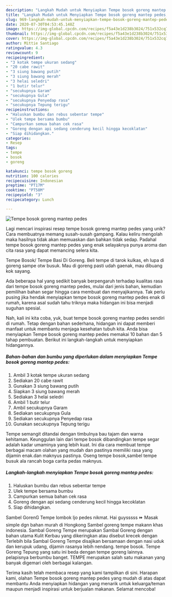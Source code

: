 ```yaml
---
description: "Langkah Mudah untuk Menyiapkan Tempe bosok goreng mantep pedes, Lezat"
title: "Langkah Mudah untuk Menyiapkan Tempe bosok goreng mantep pedes, Lezat"
slug: 969-langkah-mudah-untuk-menyiapkan-tempe-bosok-goreng-mantep-pedes-lezat
date: 2020-07-30T04:53:45.148Z
image: https://img-global.cpcdn.com/recipes/f5a43e1d238b3024/751x532cq70/tempe-bosok-goreng-mantep-pedes-foto-resep-utama.jpg
thumbnail: https://img-global.cpcdn.com/recipes/f5a43e1d238b3024/751x532cq70/tempe-bosok-goreng-mantep-pedes-foto-resep-utama.jpg
cover: https://img-global.cpcdn.com/recipes/f5a43e1d238b3024/751x532cq70/tempe-bosok-goreng-mantep-pedes-foto-resep-utama.jpg
author: Mittie Santiago
ratingvalue: 4.3
reviewcount: 9
recipeingredient:
- "3 kotak tempe ukuran sedang"
- "20 cabe rawit"
- "3 siung bawang putih"
- "3 siung bawang merah"
- "3 helai seledri"
- "1 butir telur"
- "secukupnya Garam"
- "secukupnya Gula"
- "secukupnya Penyedap rasa"
- "secukupnya Tepung terigu"
recipeinstructions:
- "Haluskan bumbu dan rebus sebentar tempe"
- "Ulek tempe bersama bumbu"
- "Campurkan semua bahan cek rasa"
- "Goreng dengan api sedang cenderung kecil hingga kecoklatan"
- "Siap dihidangkan."
categories:
- Resep
tags:
- tempe
- bosok
- goreng

katakunci: tempe bosok goreng 
nutrition: 100 calories
recipecuisine: Indonesian
preptime: "PT17M"
cooktime: "PT58M"
recipeyield: "3"
recipecategory: Lunch

---
```



![Tempe bosok goreng mantep pedes](https://img-global.cpcdn.com/recipes/f5a43e1d238b3024/751x532cq70/tempe-bosok-goreng-mantep-pedes-foto-resep-utama.jpg)

Lagi mencari inspirasi resep tempe bosok goreng mantep pedes yang unik? Cara membuatnya memang susah-susah gampang. Kalau keliru mengolah maka hasilnya tidak akan memuaskan dan bahkan tidak sedap. Padahal tempe bosok goreng mantep pedes yang enak selayaknya punya aroma dan cita rasa yang dapat memancing selera kita.

Tempe Bosok/ Tempe Basi Di Goreng. Beli tempe di tarok kulkas, eh lupa di goreng sampe otw busuk. Mau di goreng pasti udah gaenak, mau dibuang kok sayang.

Ada beberapa hal yang sedikit banyak berpengaruh terhadap kualitas rasa dari tempe bosok goreng mantep pedes, mulai dari jenis bahan, kemudian pemilihan bahan segar hingga cara membuat dan menyajikannya. Tak perlu pusing jika hendak menyiapkan tempe bosok goreng mantep pedes enak di rumah, karena asal sudah tahu triknya maka hidangan ini bisa menjadi suguhan spesial.


Nah, kali ini kita coba, yuk, buat tempe bosok goreng mantep pedes sendiri di rumah. Tetap dengan bahan sederhana, hidangan ini dapat memberi manfaat untuk membantu menjaga kesehatan tubuh kita. Anda bisa menyiapkan Tempe bosok goreng mantep pedes memakai 10 bahan dan 5 tahap pembuatan. Berikut ini langkah-langkah untuk menyiapkan hidangannya.

<!--inarticleads1-->

##### Bahan-bahan dan bumbu yang diperlukan dalam menyiapkan Tempe bosok goreng mantep pedes:

1. Ambil 3 kotak tempe ukuran sedang
1. Sediakan 20 cabe rawit
1. Gunakan 3 siung bawang putih
1. Siapkan 3 siung bawang merah
1. Sediakan 3 helai seledri
1. Ambil 1 butir telur
1. Ambil secukupnya Garam
1. Sediakan secukupnya Gula
1. Sediakan secukupnya Penyedap rasa
1. Gunakan secukupnya Tepung terigu


Tempe semangit ditandai dengan timbulnya bau tajam dan warna kehitaman. Keunggulan lain dari tempe bosok dibandingkan tempe segar adalah kadar umaminya yang lebih kuat. Ini dia cara membuat tempe berbagai macam olahan yang mudah dan pastinya memiliki rasa yang dijamin enak.dan maknyus pastinya. Oseng tempe bosok,sambel tempe busuk ala rancah boga carita pedas maknyus. 

<!--inarticleads2-->

##### Langkah-langkah menyiapkan Tempe bosok goreng mantep pedes:

1. Haluskan bumbu dan rebus sebentar tempe
1. Ulek tempe bersama bumbu
1. Campurkan semua bahan cek rasa
1. Goreng dengan api sedang cenderung kecil hingga kecoklatan
1. Siap dihidangkan.


Sambel GorenG Tempe lombok Ijo pedes nikmat. Hai guysssss ⏩ Masak simple dgn bahan murah di Hongkong Sambel goreng tempe makann khas indonesia. Sambal Goreng Tempe merupakan Sambal Goreng dengan bahan utama Kulit Kerbau yang dikeringkan atau disebut krecek dengan Terlebih bila Sambal Goreng Tempe disajikan bersamaan dengan nasi uduk dan kerupuk udang, dijamin rasanya lebih nendang. tempe bosok. Tempe Goreng Tepung yang satu ini beda dengan tempe goreng lainnya. pelapisnya berbumbu banget. TEMPE merupakan salah satu makanan yang banyak digemari oleh berbagai kalangan. 

Terima kasih telah membaca resep yang kami tampilkan di sini. Harapan kami, olahan Tempe bosok goreng mantep pedes yang mudah di atas dapat membantu Anda menyiapkan hidangan yang menarik untuk keluarga/teman maupun menjadi inspirasi untuk berjualan makanan. Selamat mencoba!
